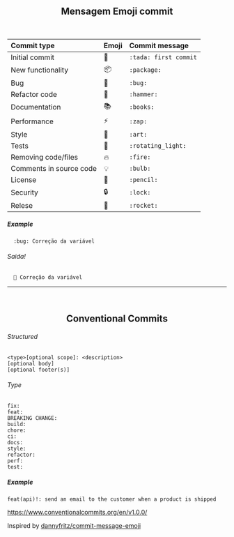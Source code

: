 <div align="center" id="header">

<h2>Mensagem Emoji commit</h2><br>


| Commit type                 | Emoji              |Commit message        |
|:----------------------------|:-------------------|:---------------------|
| Initial commit              | :tada:             |`:tada: first commit` |
| New functionality           | :package:          |`:package:`           |
| Bug                         | :bug:              |`:bug:`               |
| Refactor code               | :hammer:           |`:hammer:`            |
| Documentation               | :books:            |`:books:`             |
| Performance                 | :zap:              |`:zap:`               |
| Style                       | :art:              |`:art:`               |
| Tests                       | :rotating_light:   |`:rotating_light:`    |
| Removing code/files         | :fire:             |`:fire:`              |
| Comments in source code     | :bulb:             |`:bulb:`              |
| License                     | :pencil:           |`:pencil:`            |
| Security                    | :lock:             |`:lock:`              |
| Relese                      | :rocket:           |`:rocket:`            |

</div>


##### Example
```
  :bug: Correção da variável
```
###### Saida!
```
  🐛 Correção da variável
```



<div align="center">

<hr><br><h2>Conventional Commits</h2>

</div>


###### Structured

```
<type>[optional scope]: <description>
[optional body]
[optional footer(s)]
```

###### Type

```
fix:
feat:
BREAKING CHANGE:
build:
chore:
ci:
docs:
style:
refactor:
perf:
test:
```

##### Example

```
feat(api)!: send an email to the customer when a product is shipped
```

https://www.conventionalcommits.org/en/v1.0.0/

Inspired by [dannyfritz/commit-message-emoji](https://github.com/dannyfritz/commit-message-emoji)
